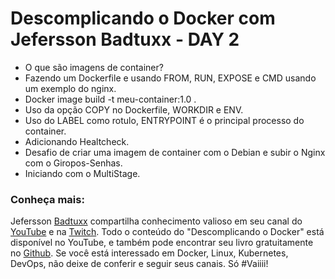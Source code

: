# Descomplicando o Docker com Jefersson Badtuxx - DAY 2

- O que são imagens de container?
- Fazendo um Dockerfile e usando FROM, RUN, EXPOSE e CMD usando um exemplo do nginx.
- Docker image build -t meu-container:1.0 .
- Uso da opção COPY no Dockerfile, WORKDIR e ENV.
- Uso do LABEL como rotulo, ENTRYPOINT é o principal processo do container.
- Adicionando Healtcheck.
- Desafio de criar uma imagem de container com o Debian e subir o Nginx com o Giropos-Senhas.
- Iniciando com o MultiStage.


### Conheça mais:

Jefersson [Badtuxx](https://github.com/badtuxx) compartilha conhecimento valioso em seu canal do [YouTube](https://www.youtube.com/@LinuxTips) e na [Twitch](https://www.twitch.tv/linuxtips/videos). Todo o conteúdo do "Descomplicando o Docker" está disponível no YouTube, e também pode encontrar seu livro gratuitamente no [Github](https://github.com/badtuxx/DescomplicandoDocker). Se você está interessado em Docker, Linux, Kubernetes, DevOps, não deixe de conferir e seguir seus canais. Só #Vaiiii!